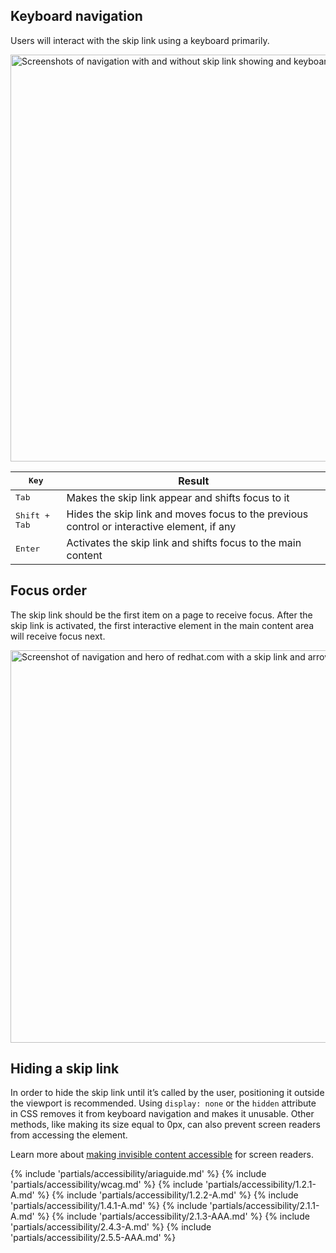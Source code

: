 ## Keyboard navigation

Users will interact with the skip link using a keyboard primarily.

<uxdot-example width-adjustment="872px">
  <img alt="Screenshots of navigation with and without skip link showing and keyboard navigation text"
       src="../skip-link-keyboard-navigation.avif"
       width="872"
       height="651">
</uxdot-example>


<rh-table>

| <kbd>Key</kbd>         | Result                                                                                     |
| ---------------------- | ------------------------------------------------------------------------------------------ |
| <kbd>Tab</kbd>         | Makes the skip link appear and shifts focus to it                                          |
| <kbd>Shift + Tab</kbd> | Hides the skip link and moves focus to the previous control or interactive element, if any |
| <kbd>Enter</kbd>       | Activates the skip link and shifts focus to the main content                               |

</rh-table>


## Focus order

The skip link should be the first item on a page to receive focus. After the skip link is activated, the first interactive element in the main content area will receive focus next.

<uxdot-example width-adjustment="870px">
  <img alt="Screenshot of navigation and hero of redhat.com with a skip link and arrows showing focus order"
       src="../skip-link-focus-order.png"
       width="872"
       height="628">
</uxdot-example>


## Hiding a skip link

In order to hide the skip link until it’s called by the user, positioning it outside the viewport is recommended. Using `display: none` or the `hidden` attribute in CSS removes it from keyboard navigation and makes it unusable. Other methods, like making its size equal to 0px, can also prevent screen readers from accessing the element. 

Learn more about [making invisible content
accessible](https://webaim.org/techniques/css/invisiblecontent/) for
screen readers.

{% include 'partials/accessibility/ariaguide.md' %}
{% include 'partials/accessibility/wcag.md' %}
{% include 'partials/accessibility/1.2.1-A.md' %}
{% include 'partials/accessibility/1.2.2-A.md' %}
{% include 'partials/accessibility/1.4.1-A.md' %}
{% include 'partials/accessibility/2.1.1-A.md' %}
{% include 'partials/accessibility/2.1.3-AAA.md' %}
{% include 'partials/accessibility/2.4.3-A.md' %}
{% include 'partials/accessibility/2.5.5-AAA.md' %}
